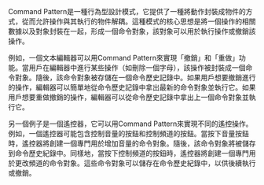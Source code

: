 

Command Pattern是一種行為型設計模式，它提供了一種將動作封裝成物件的方式，從而允許操作與其執行的物件解耦。這種模式的核心思想是將一個操作的相關數據以及對象封裝在一起，形成一個命令對象，該對象可以用於執行操作或撤銷該操作。

例如，一個文本編輯器可以用Command Pattern來實現「撤銷」和「重做」功能。當用戶在編輯器中進行某些操作（如刪除一個字母），該操作被封裝成一個命令對象。隨後，該命令對象被存儲在一個命令歷史記錄中。如果用戶想要撤銷進行的操作，編輯器可以簡單地從命令歷史記錄中拿出最新的命令對象並執行它。如果用戶想要重做撤銷的操作，編輯器可以從命令歷史記錄中拿出上一個命令對象並執行它。

另一個例子是一個遙控器，它可以用Command Pattern來實現不同的遙控操作。例如，一個遙控器可能包含控制音量的按鈕和控制頻道的按鈕。當按下音量按鈕時，遙控器將創建一個專門用於增加音量的命令對象。隨後，該命令對象將被儲存到命令歷史紀錄中。同樣地，當按下控制頻道的按鈕時，遙控器將創建一個專門用於更改頻道的命令對象。這些命令對象可以儲存在命令歷史紀錄中，以供後續執行或撤銷。